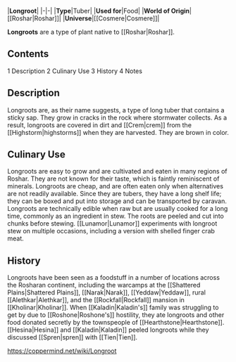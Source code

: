 |**Longroot**|
|-|-|
|**Type**|Tuber|
|**Used for**|Food|
|**World of Origin**|[[Roshar\|Roshar]]|
|**Universe**|[[Cosmere\|Cosmere]]|

**Longroots** are a type of plant native to [[Roshar\|Roshar]].

## Contents

1 Description
2 Culinary Use
3 History
4 Notes


## Description
Longroots are, as their name suggests, a type of long tuber that contains a sticky sap. They grow in cracks in the rock where stormwater collects. As a result, longroots are covered in dirt and [[Crem\|crem]] from the [[Highstorm\|highstorms]] when they are harvested. They are brown in color.

## Culinary Use
Longroots are easy to grow and are cultivated and eaten in many regions of Roshar. They are not known for their taste, which is faintly reminiscent of minerals. Longroots are cheap, and are often eaten only when alternatives are not readily available. Since they are tubers, they have a long shelf life; they can be boxed and put into storage and can be transported by caravan.
Longroots are technically edible when raw but are usually cooked for a long time, commonly as an ingredient in stew. The roots are peeled and cut into chunks before stewing. [[Lunamor\|Lunamor]] experiments with longroot stew on multiple occasions, including a version with shelled finger crab meat.

## History
Longroots have been seen as a foodstuff in a number of locations across the Rosharan continent, including the warcamps at the [[Shattered Plains\|Shattered Plains]], [[Narak\|Narak]], [[Yeddaw\|Yeddaw]], rural [[Alethkar\|Alethkar]], and the [[Rockfall\|Rockfall]] mansion in [[Kholinar\|Kholinar]].
When [[Kaladin\|Kaladin's]] family was struggling to get by due to [[Roshone\|Roshone's]] hostility, they ate longroots and other food donated secretly by the townspeople of [[Hearthstone\|Hearthstone]]. [[Hesina\|Hesina]] and [[Kaladin\|Kaladin]] peeled longroots while they discussed [[Spren\|spren]] with [[Tien\|Tien]].




https://coppermind.net/wiki/Longroot